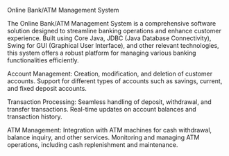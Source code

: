 Online Bank/ATM Management System

The Online Bank/ATM Management System is a comprehensive software solution designed to streamline banking operations and enhance customer experience. Built using Core Java, JDBC (Java Database Connectivity), Swing for GUI (Graphical User Interface), and other relevant technologies, this system offers a robust platform for managing various banking functionalities efficiently.

Account Management:
Creation, modification, and deletion of customer accounts.
Support for different types of accounts such as savings, current, and fixed deposit accounts.

Transaction Processing:
Seamless handling of deposit, withdrawal, and transfer transactions.
Real-time updates on account balances and transaction history.

ATM Management:
Integration with ATM machines for cash withdrawal, balance inquiry, and other services.
Monitoring and managing ATM operations, including cash replenishment and maintenance.
